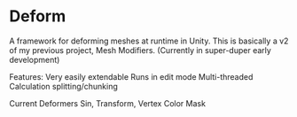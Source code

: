 # Deform
A framework for deforming meshes at runtime in Unity. This is basically a v2 of my previous project, Mesh Modifiers. (Currently in super-duper early development)

Features:
  Very easily extendable
  Runs in edit mode
  Multi-threaded
  Calculation splitting/chunking

Current Deformers
  Sin, Transform, Vertex Color Mask

